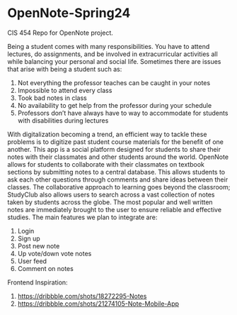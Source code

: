 # OpenNote-Spring24
CIS 454 Repo for OpenNote project. 

Being a student comes with many responsibilities. You have to attend lectures, do assignments, and be involved in extracurricular activities all while balancing your personal and social life. Sometimes there are issues that arise with being a student such as: 
  1. Not everything the professor teaches can be caught in your notes
  2. Impossible to attend every class
  3. Took bad notes in class
  4. No availability to get help from the professor during your schedule
  5. Professors don’t have always have to way to accommodate for students with disabilities during lectures

With digitalization becoming a trend, an efficient way to tackle these problems is to digitize past student course materials for the benefit of one another. This app is a social platform designed for students to share their notes with their classmates and other students around the world. 
OpenNote allows for students to collaborate with their classmates on textbook sections by submitting notes to a central database. This allows students to ask each other questions through comments and share ideas between their classes. 
The collaborative approach to learning goes beyond the classroom; StudyClub also allows users to search across a vast collection of notes taken by students across the globe. The most popular and well written notes are immediately brought to the user to ensure reliable and effective studies.
The main features we plan to integrate are:
  1. Login
  2. Sign up
  3. Post new note
  4. Up vote/down vote notes
  5. User feed
  6. Comment on notes


Frontend Inspiration:
1. https://dribbble.com/shots/18272295-Notes
2. https://dribbble.com/shots/21274105-Note-Mobile-App
